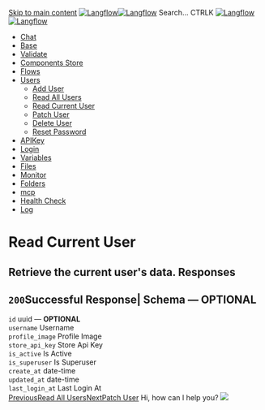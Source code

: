 [Skip to main content](https://docs.langflow.org/api/<#__docusaurus_skipToContent_fallback>)
[![Langflow](https://docs.langflow.org/img/langflow-logo-black.svg)![Langflow](https://docs.langflow.org/img/langflow-logo-white.svg)](https://docs.langflow.org/api/</>)
[](https://docs.langflow.org/api/<https:/github.com/langflow-ai/langflow>)[](https://docs.langflow.org/api/<https:/twitter.com/langflow_ai>)[](https://docs.langflow.org/api/<https:/discord.gg/EqksyE2EX9>)
Search...
CTRLK
[![Langflow](https://docs.langflow.org/img/langflow-logo-black.svg)![Langflow](https://docs.langflow.org/img/langflow-logo-white.svg)](https://docs.langflow.org/api/</>)
  * [Chat](https://docs.langflow.org/api/</api/retrieve-vertices-order>)
  * [Base](https://docs.langflow.org/api/</api/get-all>)
  * [Validate](https://docs.langflow.org/api/</api/post-validate-code>)
  * [Components Store](https://docs.langflow.org/api/</api/check-if-store-is-enabled>)
  * [Flows](https://docs.langflow.org/api/</api/create-flow>)
  * [Users](https://docs.langflow.org/api/</api/add-user>)
    * [Add User](https://docs.langflow.org/api/</api/add-user>)
    * [Read All Users](https://docs.langflow.org/api/</api/read-all-users>)
    * [Read Current User](https://docs.langflow.org/api/</api/read-current-user>)
    * [Patch User](https://docs.langflow.org/api/</api/patch-user>)
    * [Delete User](https://docs.langflow.org/api/</api/delete-user>)
    * [Reset Password](https://docs.langflow.org/api/</api/reset-password>)
  * [APIKey](https://docs.langflow.org/api/</api/get-api-keys-route>)
  * [Login](https://docs.langflow.org/api/</api/login-to-get-access-token>)
  * [Variables](https://docs.langflow.org/api/</api/read-variables>)
  * [Files](https://docs.langflow.org/api/</api/upload-file-1>)
  * [Monitor](https://docs.langflow.org/api/</api/get-vertex-builds>)
  * [Folders](https://docs.langflow.org/api/</api/read-folders>)
  * [mcp](https://docs.langflow.org/api/</api/handle-sse>)
  * [Health Check](https://docs.langflow.org/api/</api/health>)
  * [Log](https://docs.langflow.org/api/</api/stream-logs>)


# Read Current User
Retrieve the current user's data.
Responses  
---  
`200`Successful Response| Schema  — **OPTIONAL**  
---  
`id` uuid — **OPTIONAL**  
`username` Username  
`profile_image` Profile Image  
`store_api_key` Store Api Key  
`is_active` Is Active  
`is_superuser` Is Superuser  
`create_at` date-time  
`updated_at` date-time  
`last_login_at` Last Login At  
[PreviousRead All Users](https://docs.langflow.org/api/</api/read-all-users>)[NextPatch User](https://docs.langflow.org/api/</api/patch-user>)
Hi, how can I help you?
![](https://docs.langflow.org/img/langflow-icon-black-transparent.svg)
